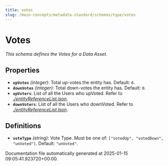 ```yaml
---
title: votes
slug: /main-concepts/metadata-standard/schemas/type/votes
---
```


# Votes

*This schema defines the Votes for a Data Asset.*

## Properties

- **`upVotes`** *(integer)*: Total up-votes the entity has. Default: `0`.
- **`downVotes`** *(integer)*: Total down-votes the entity has. Default: `0`.
- **`upVoters`**: List of all the Users who upVoted. Refer to *[./entityReferenceList.json](#entityReferenceList.json)*.
- **`downVoters`**: List of all the Users who downVoted. Refer to *[./entityReferenceList.json](#entityReferenceList.json)*.
## Definitions

- **`voteType`** *(string)*: Vote Type. Must be one of: `["votedUp", "votedDown", "unVoted"]`. Default: `"unVoted"`.


Documentation file automatically generated at 2025-01-15 09:05:41.923720+00:00.
